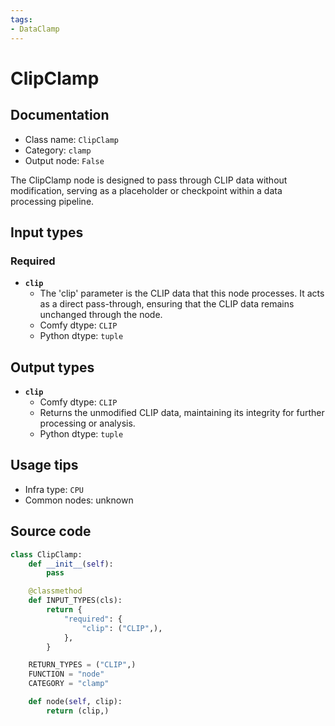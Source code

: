 ```yaml
---
tags:
- DataClamp
---
```


# ClipClamp
## Documentation
- Class name: `ClipClamp`
- Category: `clamp`
- Output node: `False`

The ClipClamp node is designed to pass through CLIP data without modification, serving as a placeholder or checkpoint within a data processing pipeline.
## Input types
### Required
- **`clip`**
    - The 'clip' parameter is the CLIP data that this node processes. It acts as a direct pass-through, ensuring that the CLIP data remains unchanged through the node.
    - Comfy dtype: `CLIP`
    - Python dtype: `tuple`
## Output types
- **`clip`**
    - Comfy dtype: `CLIP`
    - Returns the unmodified CLIP data, maintaining its integrity for further processing or analysis.
    - Python dtype: `tuple`
## Usage tips
- Infra type: `CPU`
- Common nodes: unknown


## Source code
```python
class ClipClamp:
    def __init__(self):
        pass

    @classmethod
    def INPUT_TYPES(cls):
        return {
            "required": {
                "clip": ("CLIP",),
            },
        }

    RETURN_TYPES = ("CLIP",)
    FUNCTION = "node"
    CATEGORY = "clamp"

    def node(self, clip):
        return (clip,)

```
